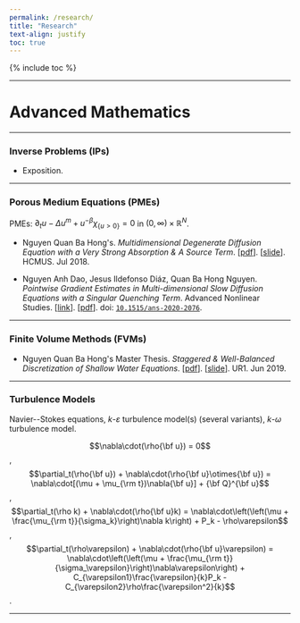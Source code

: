 ```yaml
---
permalink: /research/
title: "Research"
text-align: justify
toc: true
---
```

{% include toc %}

------

Advanced Mathematics
======
------
### Inverse Problems (IPs)

* Exposition.

------

### Porous Medium Equations (PMEs)
PMEs: $\partial_tu - \Delta u^m + u^{-\beta}\chi_{\{ u>0 \}} = 0$ in $(0,\infty)\times\mathbb{R}^N$.

* Nguyen Quan Ba Hong's. *Multidimensional Degenerate Diffusion Equation with a Very Strong Absorption & A Source Term*. [[pdf](https://github.com/NQBH/miscellaneous/blob/master/bachelor_of_science/bachelor_thesis/NQBH_bachelor_thesis.pdf)]. [[slide](https://github.com/NQBH/miscellaneous/blob/master/bachelor_of_science/bachelor_thesis/NQBH_bachelor_thesis_slide.pdf)]. HCMUS. Jul 2018.

* Nguyen Anh Dao, Jesus Ildefonso Diáz, Quan Ba Hong Nguyen. *Pointwise Gradient Estimates in Multi-dimensional Slow Diffusion Equations with a Singular Quenching Term*. Advanced Nonlinear Studies. [[link](https://www.degruyter.com/document/doi/10.1515/ans-2020-2076/html)]. [[pdf](https://github.com/NQBH/reference/blob/master/Dao_Diaz_Nguyen2020.pdf)]. doi: [`10.1515/ans-2020-2076`](https://doi.org/10.1515/ans-2020-2076).

------

### Finite Volume Methods (FVMs)

* Nguyen Quan Ba Hong's Master Thesis. *Staggered & Well-Balanced Discretization of Shallow Water Equations*. [[pdf](https://github.com/NQBH/miscellaneous/blob/master/master_of_science/master_thesis/NQBH_master_thesis.pdf)]. [[slide](https://github.com/NQBH/miscellaneous/blob/master/master_of_science/master_thesis/NQBH_master_thesis_slide.pdf)]. UR1. Jun 2019.

------

### Turbulence Models
Navier--Stokes equations, $k$-$\varepsilon$ turbulence model(s) (several variants), $k$-$\omega$ turbulence model.

$$\nabla\cdot(\rho{\bf u}) = 0$$,
$$\partial_t(\rho{\bf u}) + \nabla\cdot(\rho{\bf u}\otimes{\bf u}) = \nabla\cdot[(\mu + \mu_{\rm t})\nabla{\bf u}] + {\bf Q}^{\bf u}$$,
$$\partial_t(\rho k) + \nabla\cdot(\rho{\bf u}k) = \nabla\cdot\left(\left(\mu + \frac{\mu_{\rm t}}{\sigma_k}\right)\nabla k\right) + P_k - \rho\varepsilon$$,
$$\partial_t(\rho\varepsilon) + \nabla\cdot(\rho{\bf u}\varepsilon) = \nabla\cdot\left(\left(\mu + \frac{\mu_{\rm t}}{\sigma_\varepsilon}\right)\nabla\varepsilon\right) + C_{\varepsilon1}\frac{\varepsilon}{k}P_k - C_{\varepsilon2}\rho\frac{\varepsilon^2}{k}$$.

------